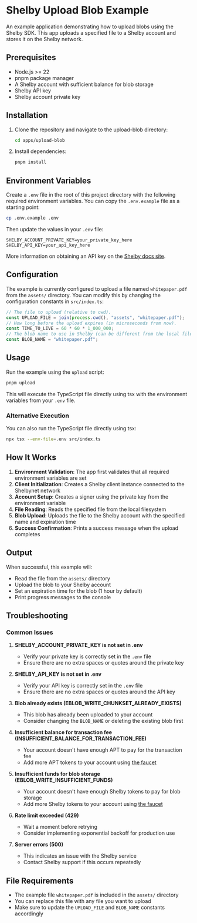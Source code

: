 # Shelby Upload Blob Example

An example application demonstrating how to upload blobs using the Shelby SDK. This app uploads a specified file to a Shelby account and stores it on the Shelby network.

## Prerequisites

- Node.js >= 22
- pnpm package manager
- A Shelby account with sufficient balance for blob storage
- Shelby API key
- Shelby account private key

## Installation

1. Clone the repository and navigate to the upload-blob directory:
   ```bash
   cd apps/upload-blob
   ```

2. Install dependencies:
   ```bash
   pnpm install
   ```

## Environment Variables

Create a `.env` file in the root of this project directory with the following required environment variables. You can copy the `.env.example` file as a starting point:

```bash
cp .env.example .env
```

Then update the values in your `.env` file:

```env
SHELBY_ACCOUNT_PRIVATE_KEY=your_private_key_here
SHELBY_API_KEY=your_api_key_here
```

More information on obtaining an API key on the [Shelby docs site](https://docs.shelby.xyz/sdks/typescript/acquire-api-keys).

## Configuration

The example is currently configured to upload a file named `whitepaper.pdf` from the `assets/` directory. You can modify this by changing the configuration constants in `src/index.ts`:

```typescript
// The file to upload (relative to cwd).
const UPLOAD_FILE = join(process.cwd(), "assets", "whitepaper.pdf");
// How long before the upload expires (in microseconds from now).
const TIME_TO_LIVE = 60 * 60 * 1_000_000;
// The blob name to use in Shelby (can be different from the local file name).
const BLOB_NAME = "whitepaper.pdf";
```

## Usage

Run the example using the `upload` script:

```bash
pnpm upload
```

This will execute the TypeScript file directly using tsx with the environment variables from your `.env` file.

### Alternative Execution

You can also run the TypeScript file directly using tsx:

```bash
npx tsx --env-file=.env src/index.ts
```

## How It Works

1. **Environment Validation**: The app first validates that all required environment variables are set
2. **Client Initialization**: Creates a Shelby client instance connected to the Shelbynet network
3. **Account Setup**: Creates a signer using the private key from the environment variable
4. **File Reading**: Reads the specified file from the local filesystem
5. **Blob Upload**: Uploads the file to the Shelby account with the specified name and expiration time
6. **Success Confirmation**: Prints a success message when the upload completes

## Output

When successful, this example will:
- Read the file from the `assets/` directory
- Upload the blob to your Shelby account
- Set an expiration time for the blob (1 hour by default)
- Print progress messages to the console

## Troubleshooting

### Common Issues

1. **SHELBY_ACCOUNT_PRIVATE_KEY is not set in .env**
   - Verify your private key is correctly set in the `.env` file
   - Ensure there are no extra spaces or quotes around the private key

2. **SHELBY_API_KEY is not set in .env**
   - Verify your API key is correctly set in the `.env` file
   - Ensure there are no extra spaces or quotes around the API key

3. **Blob already exists (EBLOB_WRITE_CHUNKSET_ALREADY_EXISTS)**
   - This blob has already been uploaded to your account
   - Consider changing the `BLOB_NAME` or deleting the existing blob first

4. **Insufficient balance for transaction fee (INSUFFICIENT_BALANCE_FOR_TRANSACTION_FEE)**
   - Your account doesn't have enough APT to pay for the transaction fee
   - Add more APT tokens to your account using [the faucet](https://docs.shelby.xyz/apis/faucet/aptos)

5. **Insufficient funds for blob storage (EBLOB_WRITE_INSUFFICIENT_FUNDS)**
   - Your account doesn't have enough Shelby tokens to pay for blob storage
   - Add more Shelby tokens to your account using [the faucet](https://docs.shelby.xyz/apis/faucet/shelbyusd)

6. **Rate limit exceeded (429)**
   - Wait a moment before retrying
   - Consider implementing exponential backoff for production use

7. **Server errors (500)**
   - This indicates an issue with the Shelby service
   - Contact Shelby support if this occurs repeatedly

## File Requirements

- The example file `whitepaper.pdf` is included in the `assets/` directory
- You can replace this file with any file you want to upload
- Make sure to update the `UPLOAD_FILE` and `BLOB_NAME` constants accordingly

